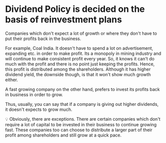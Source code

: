 # Dividend Policy is decided on the basis of reinvestment plans

Companies which don't expect a lot of growth or where they don't have to put their profits back in the business.

For example, Coal India. It doesn't have to spend a lot on advertisement, expanding etc. in order to make profit. Its a monopoly in mining industry and will continue to make consistent profit every year. So, it knows it can't do much with the profit and there is no point just keeping the profits. Hence, this profit is distributed among the shareholders. Although it has higher dividend yield, the downside though, is that it won't show much growth either. 

A fast growing company on the other hand, prefers to invest its profits back in business in order to grow. 

Thus, usually, you can say that if a company is giving out higher dividends, it doesn't expects to grow much.

💡 Obviously, there are exceptions. There are certain companies which don't require a lot of capital to be invested in their business to continue growing fast. These companies too can choose to distribute a larger part of their profit among shareholders and still grow at a quick pace.
